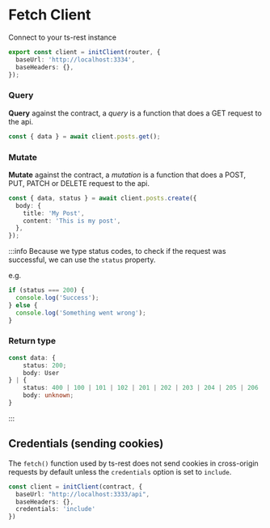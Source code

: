 # Fetch Client

Connect to your ts-rest instance

```typescript
export const client = initClient(router, {
  baseUrl: 'http://localhost:3334',
  baseHeaders: {},
});
```

### Query

**Query** against the contract, a _query_ is a function that does a GET request to the api.

```typescript
const { data } = await client.posts.get();
```

### Mutate

**Mutate** against the contract, a _mutation_ is a function that does a POST, PUT, PATCH or DELETE request to the api.

```typescript
const { data, status } = await client.posts.create({
  body: {
    title: 'My Post',
    content: 'This is my post',
  },
});
```

:::info
Because we type status codes, to check if the request was successful, we can use the `status` property.

e.g.

```typescript
if (status === 200) {
  console.log('Success');
} else {
  console.log('Something went wrong');
}
```

### Return type

```typescript
const data: {
    status: 200;
    body: User
} | {
    status: 400 | 100 | 101 | 102 | 201 | 202 | 203 | 204 | 205 | 206 | 207 | 300 | 301 | 302 | 303 | 304 | 305 | 307 | ... 36 more ... | 511;
    body: unknown;
}
```
:::


## Credentials (sending cookies)

The `fetch()` function used by ts-rest does not send cookies in cross-origin requests by default unless the `credentials`
option is set to `include`.

```typescript
const client = initClient(contract, {
  baseUrl: "http://localhost:3333/api",
  baseHeaders: {},
  credentials: 'include'
})
```
